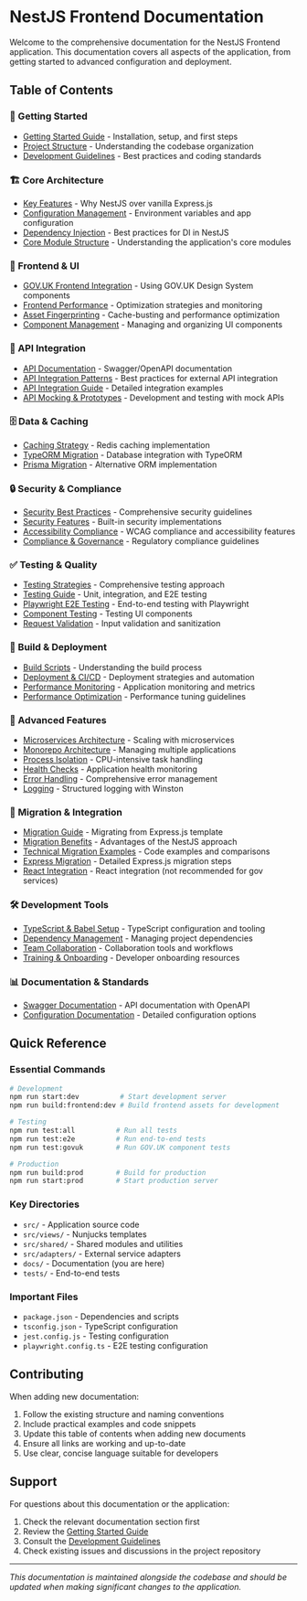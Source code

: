 # NestJS Frontend Documentation

Welcome to the comprehensive documentation for the NestJS Frontend application. This documentation covers all aspects of the application, from getting started to advanced configuration and deployment.

## Table of Contents

### 🚀 Getting Started
- [Getting Started Guide](readme/getting-started.md) - Installation, setup, and first steps
- [Project Structure](readme/project-structure.md) - Understanding the codebase organization
- [Development Guidelines](readme/development-guidelines.md) - Best practices and coding standards

### 🏗️ Core Architecture
- [Key Features](KEYFEATURES.md) - Why NestJS over vanilla Express.js
- [Configuration Management](configuration-management.md) - Environment variables and app configuration
- [Dependency Injection](dependency-injection.md) - Best practices for DI in NestJS
- [Core Module Structure](core-module.md) - Understanding the application's core modules

### 🎨 Frontend & UI
- [GOV.UK Frontend Integration](readme/govuk-frontend.md) - Using GOV.UK Design System components
- [Frontend Performance](readme/frontend-performance.md) - Optimization strategies and monitoring
- [Asset Fingerprinting](asset-fingerprinting.md) - Cache-busting and performance optimization
- [Component Management](component-management.md) - Managing and organizing UI components

### 🔌 API Integration
- [API Documentation](readme/api-documentation.md) - Swagger/OpenAPI documentation
- [API Integration Patterns](api-integration-patterns.md) - Best practices for external API integration
- [API Integration Guide](api-integration.md) - Detailed integration examples
- [API Mocking & Prototypes](api-mocking-prototype.md) - Development and testing with mock APIs

### 🗄️ Data & Caching
- [Caching Strategy](readme/caching.md) - Redis caching implementation
- [TypeORM Migration](typeorm-migration.md) - Database integration with TypeORM
- [Prisma Migration](prisma-migration.md) - Alternative ORM implementation

### 🔒 Security & Compliance
- [Security Best Practices](security-best-practices.md) - Comprehensive security guidelines
- [Security Features](security.md) - Built-in security implementations
- [Accessibility Compliance](accessibility-compliance.md) - WCAG compliance and accessibility features
- [Compliance & Governance](compliance-governance.md) - Regulatory compliance guidelines

### ✅ Testing & Quality
- [Testing Strategies](testing-strategies.md) - Comprehensive testing approach
- [Testing Guide](testing.md) - Unit, integration, and E2E testing
- [Playwright E2E Testing](playwright-testing.md) - End-to-end testing with Playwright
- [Component Testing](component-testing.md) - Testing UI components
- [Request Validation](readme/validation.md) - Input validation and sanitization

### 🚀 Build & Deployment
- [Build Scripts](build-scripts.md) - Understanding the build process
- [Deployment & CI/CD](deployment-cicd.md) - Deployment strategies and automation
- [Performance Monitoring](performance-monitoring.md) - Application monitoring and metrics
- [Performance Optimization](performance.md) - Performance tuning guidelines

### 🔧 Advanced Features
- [Microservices Architecture](microservices-architecture.md) - Scaling with microservices
- [Monorepo Architecture](monorepo-architecture.md) - Managing multiple applications
- [Process Isolation](process-isolation.md) - CPU-intensive task handling
- [Health Checks](health-checks.md) - Application health monitoring
- [Error Handling](error-handling.md) - Comprehensive error management
- [Logging](logging.md) - Structured logging with Winston

### 🔄 Migration & Integration
- [Migration Guide](migration-guide.md) - Migrating from Express.js template
- [Migration Benefits](migration-benefits.md) - Advantages of the NestJS approach
- [Technical Migration Examples](technical-migration-examples.md) - Code examples and comparisons
- [Express Migration](express-migration.md) - Detailed Express.js migration steps
- [React Integration](react-nestjs-integration.md) - React integration (not recommended for gov services)

### 🛠️ Development Tools
- [TypeScript & Babel Setup](typescript-babel-setup.md) - TypeScript configuration and tooling
- [Dependency Management](dependency-management.md) - Managing project dependencies
- [Team Collaboration](team-collaboration.md) - Collaboration tools and workflows
- [Training & Onboarding](training-onboarding.md) - Developer onboarding resources

### 📊 Documentation & Standards
- [Swagger Documentation](swagger-documentation.md) - API documentation with OpenAPI
- [Configuration Documentation](configuration.md) - Detailed configuration options

## Quick Reference

### Essential Commands
```bash
# Development
npm run start:dev          # Start development server
npm run build:frontend:dev # Build frontend assets for development

# Testing
npm run test:all          # Run all tests
npm run test:e2e          # Run end-to-end tests
npm run test:govuk        # Run GOV.UK component tests

# Production
npm run build:prod        # Build for production
npm run start:prod        # Start production server
```

### Key Directories
- `src/` - Application source code
- `src/views/` - Nunjucks templates
- `src/shared/` - Shared modules and utilities
- `src/adapters/` - External service adapters
- `docs/` - Documentation (you are here)
- `tests/` - End-to-end tests

### Important Files
- `package.json` - Dependencies and scripts
- `tsconfig.json` - TypeScript configuration
- `jest.config.js` - Testing configuration
- `playwright.config.ts` - E2E testing configuration

## Contributing

When adding new documentation:

1. Follow the existing structure and naming conventions
2. Include practical examples and code snippets
3. Update this table of contents when adding new documents
4. Ensure all links are working and up-to-date
5. Use clear, concise language suitable for developers

## Support

For questions about this documentation or the application:

1. Check the relevant documentation section first
2. Review the [Getting Started Guide](readme/getting-started.md)
3. Consult the [Development Guidelines](readme/development-guidelines.md)
4. Check existing issues and discussions in the project repository

---

*This documentation is maintained alongside the codebase and should be updated when making significant changes to the application.*
